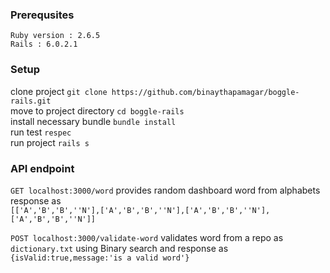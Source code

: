 ### Prerequsites
`Ruby version : 2.6.5` <br />
`Rails : 6.0.2.1`<br />

### Setup

clone project `git clone https://github.com/binaythapamagar/boggle-rails.git` <br />
move to project directory `cd boggle-rails`<br />
install necessary bundle `bundle install`<br />
run test `respec`<br />
run project `rails s`<br />

### API endpoint
`GET localhost:3000/word` provides random dashboard word from alphabets response as <br /> `[['A','B','B',''N'],['A','B','B',''N'],['A','B','B',''N'],['A','B','B',''N']]`

`POST localhost:3000/validate-word` validates word from a repo as `dictionary.txt` using Binary search and response as <br/> `{isValid:true,message:'is a valid word'}`


